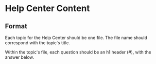 # Help Center Content

## Format

Each topic for the Help Center should be one file. The file name should correspond with the topic's title.

Within the topic's file, each question should be an h1 header (#), with the answer below.
